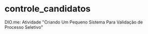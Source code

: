 # controle_candidatos
DIO.me: Atividade "Criando Um Pequeno Sistema Para Validação de Processo Seletivo"
